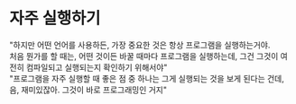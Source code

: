 # 자주 실행하기

"하지만 어떤 언어를 사용하든, 가장 중요한 것은 항상 프로그램을 실행하는거야.  
처음 뭔가를 할 때는, 어떤 것이든 바꿀 때마다 프로그램을 실행하는데, 그건 그것이 여전히 컴파일되고 실행되는지 확인하기 위해서야"  
"프로그램을 자주 실행할 때 좋은 점 중 하나는 그게 실행되는 것을 보게 된다는 건데, 음, 재미있잖아. 그것이 바로 프로그래밍인 거지"  
